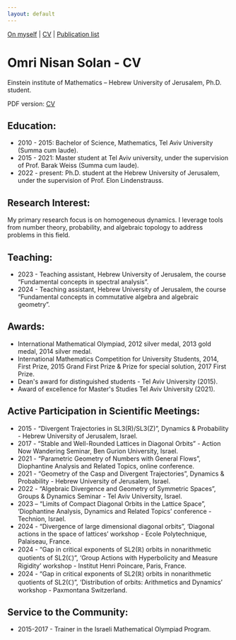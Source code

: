 ```yaml
---
layout: default
---
```


[On myself](./index.html) | [CV](./CV.html) | [Publication list](./publications.html)

# **Omri Nisan Solan \- CV**

Einstein institute of Mathematics – Hebrew University of Jerusalem, Ph.D. student.

PDF version: [CV](./CV.pdf)

## **Education:**

* 2010 \- 2015: Bachelor of Science, Mathematics, Tel Aviv University (Summa cum laude).  
* 2015 \- 2021: Master student at Tel Aviv university, under the supervision of Prof. Barak Weiss (Summa cum laude).  
* 2022 \- present: Ph.D. student at the Hebrew University of Jerusalem, under the supervision of Prof. Elon Lindenstrauss.

## **Research Interest:**

My primary research focus is on homogeneous dynamics. I leverage tools from number theory, probability, and algebraic topology to address problems in this field. 

## **Teaching:** 

* 2023 \- Teaching assistant, Hebrew University of Jerusalem, the course “Fundamental concepts in spectral analysis”.  
* 2024 \- Teaching assistant, Hebrew University of Jerusalem, the course “Fundamental concepts in commutative algebra and algebraic geometry”.

## **Awards:**

* International Mathematical Olympiad, 2012 silver medal, 2013 gold medal, 2014 silver medal.  
* International Mathematics Competition for University Students, 2014, First Prize, 2015 Grand First Prize & Prize for special solution, 2017 First Prize.  
* Dean's award for distinguished students \- Tel Aviv University (2015).  
* Award of excellence for Master's Studies Tel Aviv University (2021).

## **Active Participation in Scientific Meetings:**

* 2015 \- “Divergent Trajectories in SL3(R)/SL3(Z)”, Dynamics & Probability \- Hebrew University of Jerusalem, Israel.  
* 2017 \- “Stable and Well-Rounded Lattices in Diagonal Orbits” \- Action Now Wandering Seminar, Ben Gurion University, Israel.   
* 2021 \- “Parametric Geometry of Numbers with General Flows”, Diophantine Analysis and Related Topics, online conference.  
* 2021 \- “Geometry of the Casp and Divergent Trajectories”, Dynamics & Probability \- Hebrew University of Jerusalem, Israel.  
* 2022 \- “Algebraic Divergence and Geometry of Symmetric Spaces”, Groups & Dynamics Seminar \- Tel Aviv University, Israel.  
* 2023 – “Limits of Compact Diagonal Orbits in the Lattice Space”, ‘Diophantine Analysis, Dynamics and Related Topics’ conference \- Technion, Israel.  
* 2024 \- “Divergence of large dimensional diagonal orbits”, ‘Diagonal actions in the space of lattices’ workshop \- Ecole Polytechnique, Palaiseau, France.  
* 2024 \- “Gap in critical exponents of SL2(ℝ) orbits in nonarithmetic quotients of SL2(ℂ)”, ‘Group Actions with Hyperbolicity and Measure Rigidity’ workshop \- Institut Henri Poincare, Paris, France.  
* 2024 \- “Gap in critical exponents of SL2(ℝ) orbits in nonarithmetic quotients of SL2(ℂ)”, ‘Distribution of orbits: Arithmetics and Dynamics’ workshop \- Paxmontana Switzerland.

## **Service to the Community:**

* 2015-2017 \- Trainer in the Israeli Mathematical Olympiad Program.
